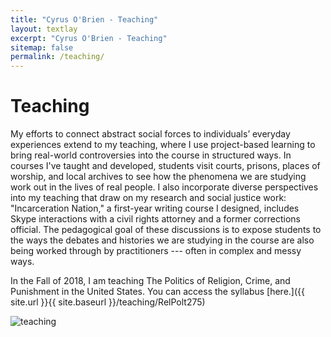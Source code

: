 ```yaml
---
title: "Cyrus O'Brien - Teaching"
layout: textlay
excerpt: "Cyrus O'Brien - Teaching"
sitemap: false
permalink: /teaching/
---
```


# Teaching

My efforts to connect abstract social forces to individuals’ everyday experiences extend to my teaching, where I use project-based learning to bring real-world controversies into the course in structured ways. In courses I've taught and developed, students visit courts, prisons, places of worship, and local archives to see how the phenomena we are studying work out in the lives of real people. I also incorporate diverse perspectives into my teaching that draw on my research and social justice work: "Incarceration Nation," a first-year writing course I designed, includes Skype interactions with a civil rights attorney and a former corrections official. The pedagogical goal of these discussions is to expose students to the ways the debates and histories we are studying in the course are also being worked through by practitioners --- often in complex and messy ways.

In the Fall of 2018, I am teaching The Politics of Religion, Crime, and Punishment in the United States. You can access the syllabus [here.]({{ site.url }}{{ site.baseurl }}/teaching/RelPolt275)


<img  class="img-responsive" src="{{ site.url }}{{ site.baseurl }}/images/picpic/teaching.jpg" alt="teaching">
